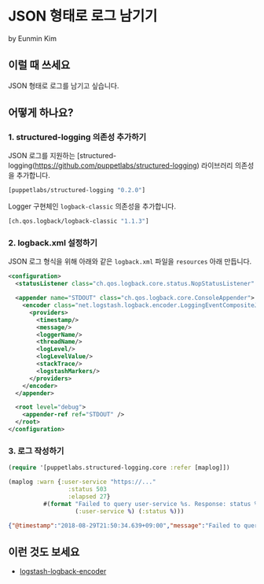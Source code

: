 # JSON 형태로 로그 남기기

by Eunmin Kim

## 이럴 때 쓰세요

JSON 형태로 로그를 남기고 싶습니다.

## 어떻게 하나요?

### 1. structured-logging 의존성 추가하기

JSON 로그를 지원하는 [structured-logging(https://github.com/puppetlabs/structured-logging)
라이브러리 의존성을 추가합니다.

```clojure
[puppetlabs/structured-logging "0.2.0"]
```

Logger 구현체인 `logback-classic` 의존성을 추가합니다.

```clojure
[ch.qos.logback/logback-classic "1.1.3"]
```

### 2. logback.xml 설정하기

JSON 로그 형식을 위해 아래와 같은 `logback.xml` 파일을 `resources` 아래 만듭니다.

```xml
<configuration>
  <statusListener class="ch.qos.logback.core.status.NopStatusListener" />

  <appender name="STDOUT" class="ch.qos.logback.core.ConsoleAppender">
    <encoder class="net.logstash.logback.encoder.LoggingEventCompositeJsonEncoder">
      <providers>
        <timestamp/>
        <message/>
        <loggerName/>
        <threadName/>
        <logLevel/>
        <logLevelValue/>
        <stackTrace/>
        <logstashMarkers/>
      </providers>
    </encoder>
  </appender>

  <root level="debug">
    <appender-ref ref="STDOUT" />
  </root>
</configuration>
```

### 3. 로그 작성하기

```clojure
(require '[puppetlabs.structured-logging.core :refer [maplog]])

(maplog :warn {:user-service "https://..."
                 :status 503
                 :elapsed 27}
          #(format "Failed to query user-service %s. Response: status %d"
                   (:user-service %) (:status %)))
```

```json
{"@timestamp":"2018-08-29T21:50:34.639+09:00","message":"Failed to query user-service https://.... Response: status 503","logger_name":"app.core","thread_name":"main","level":"WARN","level_value":30000,"user-service":"https://...","status":503,"elapsed":27}
```

## 이런 것도 보세요

* [logstash-logback-encoder](https://github.com/logstash/logstash-logback-encoder)
